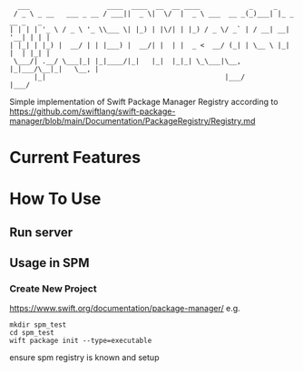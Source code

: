 ```
  ___                   ____  ____  __  __ ____            _     _              
 / _ \ _ __   ___ _ __ / ___||  _ \|  \/  |  _ \ ___  __ _(_)___| |_ _ __ _   _ 
| | | | '_ \ / _ \ '_ \\___ \| |_) | |\/| | |_) / _ \/ _` | / __| __| '__| | | |
| |_| | |_) |  __/ | | |___) |  __/| |  | |  _ <  __/ (_| | \__ \ |_| |  | |_| |
 \___/| .__/ \___|_| |_|____/|_|   |_|  |_|_| \_\___|\__, |_|___/\__|_|   \__, |
      |_|                                            |___/                |___/ 
```

Simple implementation of Swift Package Manager Registry according to
https://github.com/swiftlang/swift-package-manager/blob/main/Documentation/PackageRegistry/Registry.md

# Current Features

# How To Use
## Run server
## Usage in SPM
### Create New Project
https://www.swift.org/documentation/package-manager/
e.g.
```
mkdir spm_test
cd spm_test
wift package init --type=executable 
```
ensure spm registry is known and setup
